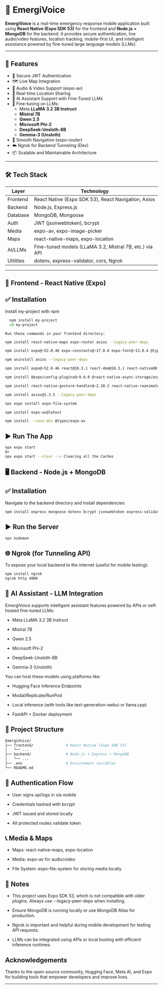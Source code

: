 # 🚨 EmergiVoice

**EmergiVoice** is a real-time emergency response mobile application built using **React Native (Expo SDK 53)** for the frontend and **Node.js + MongoDB** for the backend. It provides secure authentication, live audio/video features, location tracking, mobile-first UI, and intelligent assistance powered by fine-tuned large language models (LLMs).

---

## 📲 Features

- 🔐 Secure JWT Authentication
- 🗺️ Live Map Integration
- 🎤 Audio & Video Support (expo-av)
- 📍 Real-time Location Sharing
- 🤖 AI Assistant Support with Fine-Tuned LLMs
- 🧠 Fine-tuning on LLMs:
  - Meta **LLaMA 3.2 3B Instruct**
  - **Mistral 7B**
  - **Qwen 2.5**
  - **Microsoft Phi-2**
  - **DeepSeek-Unsloth-8B**
  - **Gemma-3 (Unsloth)**
- 🧭 Smooth Navigation (expo-router)
- ☁️ Ngrok for Backend Tunneling (Dev)
- 📦 Scalable and Maintainable Architecture

---

## 🛠️ Tech Stack

| Layer      | Technology                                               |
|------------|----------------------------------------------------------|
| Frontend   | React Native (Expo SDK 53), React Navigation, Axios      |
| Backend    | Node.js, Express.js                                      |
| Database   | MongoDB, Mongoose                                        |
| Auth       | JWT (jsonwebtoken), bcrypt                               |
| Media      | expo-av, expo-image-picker                               |
| Maps       | react-native-maps, expo-location                         |
| AI/LLMs    | Fine-tuned models (LLaMA 3.2, Mistral 7B, etc.) via API  |
| Utilities  | dotenv, express-validator, cors, Ngrok                   |

---

## 📱 Frontend - React Native (Expo)
## ✅ Installation

Install my-project with npm

```bash
  npm install my-project
  cd my-project
```
    Run these commands in your frontend directory:

```bash
npm install react-native-maps expo-router axios --legacy-peer-deps

npm install expo@~52.0.46 expo-constants@~17.0.8 expo-font@~13.0.4 @types/react@~18.3.12 jest-expo@~52.0.6 --legacy-peer-deps

npm uninstall axios --legacy-peer-deps

npm install expo@~52.0.46 react@18.3.1 react-dom@18.3.1 react-native@0.76.9 --legacy-peer-deps

npm install @expo/config-plugins@~9.0.0 @react-native-async-storage/async-storage@1.23.1 @react-native-picker/picker@2.9.0 expo-av@~15.0.2 expo-blur@~14.0.3 expo-haptics@~14.0.1 expo-image-picker@~16.0.6 expo-linking@~7.0.5 expo-location@~18.0.10 expo-splash-screen@~0.29.24 expo-status-bar@~2.0.1 expo-symbols@~0.2.2 expo-system-ui@~4.0.9 expo-web-browser@~14.0.2 --legacy-peer-deps

npm install react-native-gesture-handler@~2.20.2 react-native-reanimated@~3.16.1 react-native-safe-area-context@4.12.0 react-native-screens@~4.4.0 react-native-web@~0.19.13 react-native-webview@13.12.5 axios@1.3.5 --legacy-peer-deps

npm install axios@1.3.5 --legacy-peer-deps

npx expo install expo-file-system

npm install expo-av@latest

npm install --save-dev @types/expo-av
```






## ▶️ Run The App
```bash
npx expo start
Or
npx expo start --clear --> Clearing all the Caches
```
## 🖥️ Backend - Node.js + MongoDB

## ✅ Installation

Navigate to the backend directory and install dependencies:
```bash
npm install express mongoose dotenv bcrypt jsonwebtoken express-validator cors --legacy-peer-deps
```

## ▶️ Run the Server

```bash
npx nodemon
```

## 🌐 Ngrok (for Tunneling API)
To expose your local backend to the internet (useful for mobile testing):
```bash
npm install ngrok
ngrok http 4000
```
## 🧠 AI Assistant - LLM Integration

EmergiVoice supports intelligent assistant features powered by APIs or self-hosted fine-tuned LLMs:

  -  Meta LLaMA 3.2 3B Instruct

  -  Mistral 7B

  -  Qwen 2.5

  -  Microsoft Phi-2

  -  DeepSeek-Unsloth-8B

  -  Gemma-3 (Unsloth)

You can host these models using platforms like:

  - Hugging Face Inference Endpoints

  - Modal/Replicate/RunPod

  - Local inference (with tools like text-generation-webui or llama.cpp)

  - FastAPI + Docker deployment


## 📁 Project Structure
```bash
EmergiVoice/
├── frontend/               # React Native (Expo SDK 53)
│   └── ...
├── backend/                # Node.js + Express + MongoDB
│   └── ...
├── .env                    # Environment variables
└── README.md
```

## 🔐 Authentication Flow

  - User signs up/logs in via mobile

  - Credentials hashed with bcrypt

  - JWT issued and stored locally

  - All protected routes validate token

## 📞 Media & Maps

  - Maps: react-native-maps, expo-location

  - Media: expo-av for audio/video

  - File System: expo-file-system for storing media locally

## 📌 Notes

  - This project uses Expo SDK 53, which is not compatible with older plugins. Always use --legacy-peer-deps when installing.

  - Ensure MongoDB is running locally or use MongoDB Atlas for production.

  - Ngrok is important and helpful during mobile development for testing API requests.

  - LLMs can be integrated using APIs or local hosting with efficient inference runtimes.


## Acknowledgements
  Thanks to the open-source community, Hugging Face, Meta AI, and Expo for building tools that empower developers and improve lives.
 
---
